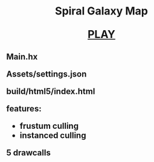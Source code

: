 
<h1 align="center">Spiral Galaxy Map

[PLAY](https://spiral1galaxy.netlify.app/)

<h2
  
Main.hx

Assets/settings.json

build/html5/index.html

features:
- frustum culling
- instanced culling
  
5 drawcalls

